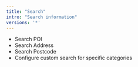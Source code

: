 ```yaml
---
title: "Search"
intro: "Search information"
versions: '*'
---
```


- Search POI
- Search Address
- Search Postcode
- Configure custom search for specific categories
